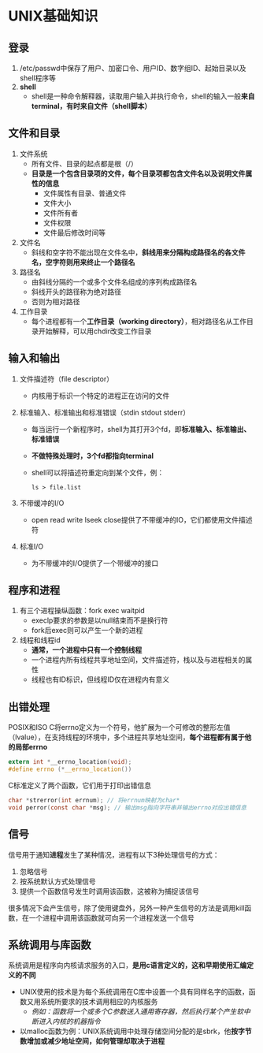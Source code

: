 # UNIX基础知识

## 登录

1. /etc/passwd中保存了用户、加密口令、用户ID、数字组ID、起始目录以及shell程序等
2. **shell**
   * shell是一种命令解释器，读取用户输入并执行命令，shell的输入一般**来自terminal，有时来自文件（shell脚本）**

## 文件和目录

1. 文件系统
   * 所有文件、目录的起点都是根（/）
   * **目录是一个包含目录项的文件，每个目录项都包含文件名以及说明文件属性的信息**
     * 文件属性有目录、普通文件
     * 文件大小
     * 文件所有者
     * 文件权限
     * 文件最后修改时间等
2. 文件名
   * 斜线和空字符不能出现在文件名中，**斜线用来分隔构成路径名的各文件名，空字符则用来终止一个路径名**
3. 路径名
   * 由斜线分隔的一个或多个文件名组成的序列构成路径名
   * 斜线开头的路径称为绝对路径
   * 否则为相对路径
4. 工作目录
   * 每个进程都有一个**工作目录（working directory）**，相对路径名从工作目录开始解释，可以用chdir改变工作目录



## 输入和输出

1. 文件描述符（file descriptor）

   * 内核用于标识一个特定的进程正在访问的文件

2. 标准输入、标准输出和标准错误（stdin stdout stderr）

   * 每当运行一个新程序时，shell为其打开3个fd，即**标准输入、标准输出、标准错误**

   * **不做特殊处理时，3个fd都指向terminal**

   * shell可以将描述符重定向到某个文件，例：

     ```
     ls > file.list
     ```

3. 不带缓冲的I/O

   * open read write lseek close提供了不带缓冲的IO，它们都使用文件描述符

4. 标准I/O
   * 为不带缓冲的I/O提供了一个带缓冲的接口



## 程序和进程

1. 有三个进程操纵函数：fork exec waitpid
   * execlp要求的参数是以null结束而不是换行符
   * fork后exec则可以产生一个新的进程 
2. 线程和线程id
   * **通常，一个进程中只有一个控制线程**
   * 一个进程内所有线程共享地址空间，文件描述符，栈以及与进程相关的属性
   * 线程也有ID标识，但线程ID仅在进程内有意义



## 出错处理

POSIX和ISO C将errno定义为一个符号，他扩展为一个可修改的整形左值（lvalue），在支持线程的环境中，多个进程共享地址空间，**每个进程都有属于他的局部errno**

```c
extern int *__errno_location(void);
#define errno (*__errno_location())
```

C标准定义了两个函数，它们用于打印出错信息

```c
char *strerror(int errnum); // 将errnum映射为char*
void perror(const char *msg); // 输出msg指向字符串并输出errno对应出错信息
```



## 信号

信号用于通知**进程**发生了某种情况，进程有以下3种处理信号的方式：

1. 忽略信号
2. 按系统默认方式处理信号
3. 提供一个函数信号发生时调用该函数，这被称为捕捉该信号

很多情况下会产生信号，除了使用键盘外，另外一种产生信号的方法是调用kill函数，在一个进程中调用该函数就可向另一个进程发送一个信号



## 系统调用与库函数

系统调用是程序向内核请求服务的入口，**是用c语言定义的，这和早期使用汇编定义的不同**

* UNIX使用的技术是为每个系统调用在C库中设置一个具有同样名字的函数，函数又用系统所要求的技术调用相应的内核服务
  * *例如：函数将一个或多个C参数送入通用寄存器，然后执行某个产生软中断进入内核的机器指令*
* 以malloc函数为例：UNIX系统调用中处理存储空间分配的是sbrk，他**按字节数增加或减少地址空间，如何管理却取决于进程**

